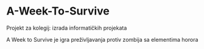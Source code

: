 # A-Week-To-Survive
Projekt za kolegij: izrada informatičkih projekata

A Week to Survive je igra preživljavanja protiv zombija sa elementima horora
